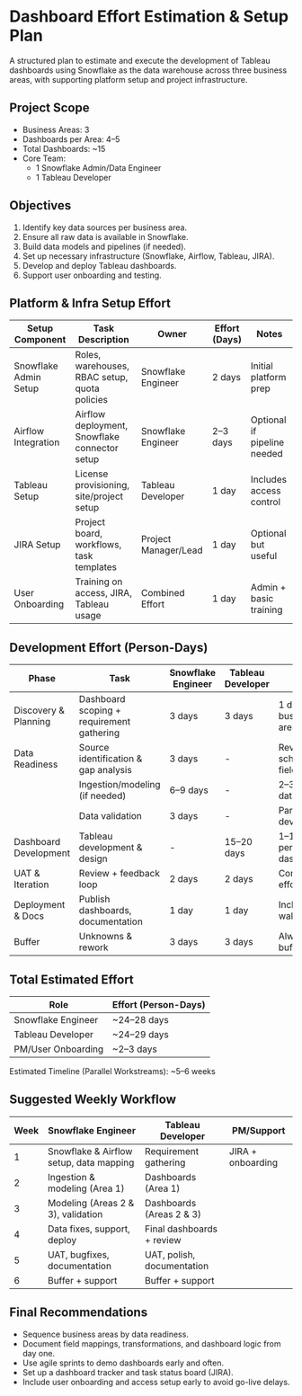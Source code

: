 
# Dashboard Effort Estimation & Setup Plan

A structured plan to estimate and execute the development of Tableau dashboards using Snowflake as the data warehouse across three business areas, with supporting platform setup and project infrastructure.

## Project Scope

- Business Areas: 3
- Dashboards per Area: 4–5
- Total Dashboards: ~15
- Core Team:
  - 1 Snowflake Admin/Data Engineer
  - 1 Tableau Developer

## Objectives

1. Identify key data sources per business area.
2. Ensure all raw data is available in Snowflake.
3. Build data models and pipelines (if needed).
4. Set up necessary infrastructure (Snowflake, Airflow, Tableau, JIRA).
5. Develop and deploy Tableau dashboards.
6. Support user onboarding and testing.

## Platform & Infra Setup Effort

| Setup Component            | Task Description                             | Owner               | Effort (Days) | Notes                        |
|---------------------------|----------------------------------------------|----------------------|---------------|------------------------------|
| Snowflake Admin Setup     | Roles, warehouses, RBAC setup, quota policies| Snowflake Engineer   | 2 days        | Initial platform prep        |
| Airflow Integration       | Airflow deployment, Snowflake connector setup| Snowflake Engineer   | 2–3 days      | Optional if pipeline needed  |
| Tableau Setup             | License provisioning, site/project setup     | Tableau Developer    | 1 day         | Includes access control      |
| JIRA Setup                | Project board, workflows, task templates     | Project Manager/Lead | 1 day         | Optional but useful          |
| User Onboarding           | Training on access, JIRA, Tableau usage      | Combined Effort      | 1 day         | Admin + basic training       |

## Development Effort (Person-Days)

| Phase                      | Task                                      | Snowflake Engineer | Tableau Developer | Notes                      |
|----------------------------|-------------------------------------------|---------------------|--------------------|----------------------------|
| Discovery & Planning       | Dashboard scoping + requirement gathering | 3 days              | 3 days             | 1 day per business area    |
| Data Readiness             | Source identification & gap analysis      | 3 days              | -                  | Review schema + fields     |
|                            | Ingestion/modeling (if needed)            | 6–9 days            | -                  | 2–3 days per data source   |
|                            | Data validation                           | 3 days              | -                  | Parallel with dev          |
| Dashboard Development      | Tableau development & design              | -                   | 15–20 days         | 1–1.5 days per dashboard   |
| UAT & Iteration            | Review + feedback loop                    | 2 days              | 2 days             | Combined effort            |
| Deployment & Docs          | Publish dashboards, documentation         | 1 day               | 1 day              | Include walkthroughs       |
| Buffer                     | Unknowns & rework                         | 3 days              | 3 days             | Always buffer              |

## Total Estimated Effort

| Role               | Effort (Person-Days) |
|--------------------|----------------------|
| Snowflake Engineer | ~24–28 days          |
| Tableau Developer  | ~24–29 days          |
| PM/User Onboarding | ~2–3 days            |

Estimated Timeline (Parallel Workstreams): ~5–6 weeks

## Suggested Weekly Workflow

| Week | Snowflake Engineer                  | Tableau Developer         | PM/Support             |
|------|-------------------------------------|----------------------------|------------------------|
| 1    | Snowflake & Airflow setup, data mapping| Requirement gathering  | JIRA + onboarding      |
| 2    | Ingestion & modeling (Area 1)       | Dashboards (Area 1)       |                        |
| 3    | Modeling (Areas 2 & 3), validation  | Dashboards (Areas 2 & 3)  |                        |
| 4    | Data fixes, support, deploy         | Final dashboards + review |                        |
| 5    | UAT, bugfixes, documentation        | UAT, polish, documentation|                        |
| 6    | Buffer + support                    | Buffer + support          |                        |

## Final Recommendations

- Sequence business areas by data readiness.
- Document field mappings, transformations, and dashboard logic from day one.
- Use agile sprints to demo dashboards early and often.
- Set up a dashboard tracker and task status board (JIRA).
- Include user onboarding and access setup early to avoid go-live delays.
